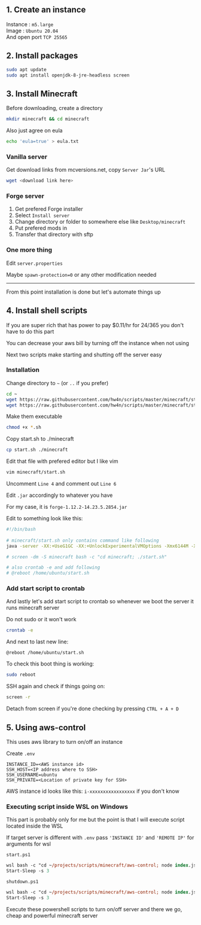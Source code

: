 ## 1. Create an instance
Instance : ``m5.large``  
Image : ``Ubuntu 20.04``  
And open port ``TCP 25565``

## 2. Install packages
```sh
sudo apt update
sudo apt install openjdk-8-jre-headless screen
```

## 3. Install Minecraft
Before downloading, create a directory

```sh
mkdir minecraft && cd minecraft
```

Also just agree on eula
```sh
echo 'eula=true' > eula.txt
```

### Vanilla server
Get download links from mcversions.net, copy ``Server Jar``'s URL

```sh
wget <download link here>
```

### Forge server
1. Get prefered Forge installer
2. Select ``Install server``
3. Change directory or folder to somewhere else like ``Desktop/minecraft``
4. Put prefered mods in
5. Transfer that directory with sftp

### One more thing
Edit ``server.properties``

Maybe ``spawn-protection=0`` or any other modification needed

---
From this point installation is done but let's automate things up

## 4. Install shell scripts
If you are super rich that has power to pay $0.11/hr for 24/365 you don't have to do this part

You can decrease your aws bill by turning off the instance when not using

Next two scripts make starting and shutting off the server easy

### Installation

Change directory to ``~`` (or ``..`` if you prefer)
```sh
cd ~
wget https://raw.githubusercontent.com/hw4n/scripts/master/minecraft/start.sh
wget https://raw.githubusercontent.com/hw4n/scripts/master/minecraft/stop.sh
```

Make them executable
```sh
chmod +x *.sh
```

Copy start.sh to ./minecraft
```sh
cp start.sh ./minecraft
```

Edit that file with prefered editor but I like vim
```sh
vim minecraft/start.sh
```

Uncomment ``Line 4`` and comment out ``Line 6``

Edit ``.jar`` accordingly to whatever you have

For my case, it is ``forge-1.12.2-14.23.5.2854.jar``

Edit to something look like this:

```sh
#!/bin/bash
  
# minecraft/start.sh only contains command like following
java -server -XX:+UseG1GC -XX:+UnlockExperimentalVMOptions -Xmx6144M -Xms4096M -jar forge-1.12.2-14.23.5.2854.jar nogui

# screen -dm -S minecraft bash -c "cd minecraft; ./start.sh"

# also crontab -e and add following
# @reboot /home/ubuntu/start.sh
```

### Add start script to crontab
And lastly let's add start script to crontab so whenever we boot the server it runs minecraft server

Do not sudo or it won't work
```sh
crontab -e
```

And next to last new line:
```
@reboot /home/ubuntu/start.sh
```

To check this boot thing is working:
```sh
sudo reboot
```

SSH again and check if things going on:
```sh
screen -r
```

Detach from screen if you're done checking by pressing ``CTRL + A + D``

## 5. Using aws-control
This uses aws library to turn on/off an instance

Create ``.env``
```
INSTANCE_ID=<AWS instance id>
SSH_HOST=<IP address where to SSH>
SSH_USERNAME=ubuntu
SSH_PRIVATE=<Location of private key for SSH>
```

AWS instance id looks like this: ``i-xxxxxxxxxxxxxxxxx`` if you don't know

### Executing script inside WSL on Windows
This part is probably only for me but the point is that I will execute script located inside the WSL

If target server is different with ``.env`` pass ``'INSTANCE ID'`` and ``'REMOTE IP'`` for arguments for wsl

``start.ps1``
```ps
wsl bash -c "cd ~/projects/scripts/minecraft/aws-control; node index.js start 'INSTANCE ID'"
Start-Sleep -s 3
```

``shutdown.ps1``
```ps
wsl bash -c "cd ~/projects/scripts/minecraft/aws-control; node index.js stop 'INSTANCE ID' 'REMOTE IP'"
Start-Sleep -s 3
```

Execute these powershell scripts to turn on/off server and there we go, cheap and powerful minecraft server

